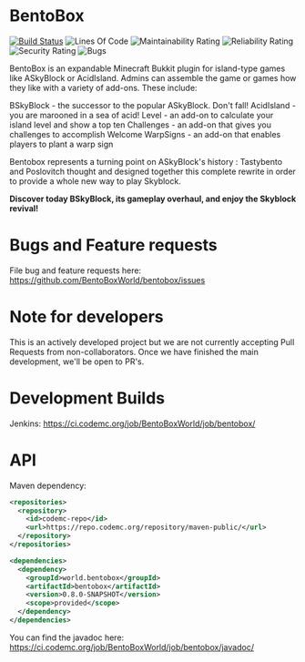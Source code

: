BentoBox
========

[![Build Status](https://ci.codemc.org/buildStatus/icon?job=BentoBoxWorld/bentobox)](https://ci.codemc.org/job/BentoBoxWorld/job/bentobox/)
![Lines Of Code](https://sonarcloud.io/api/project_badges/measure?project=world.bentobox%3Abentobox%3Adevelop&metric=ncloc)
![Maintainability Rating](https://sonarcloud.io/api/project_badges/measure?project=world.bentobox%3Abentobox%3Adevelop&metric=sqale_rating)
![Reliability Rating](https://sonarcloud.io/api/project_badges/measure?project=world.bentobox%3Abentobox%3Adevelop&metric=reliability_rating)
![Security Rating](https://sonarcloud.io/api/project_badges/measure?project=world.bentobox%3Abentobox%3Adevelop&metric=security_rating)
![Bugs](https://sonarcloud.io/api/project_badges/measure?project=world.bentobox%3Abentobox%3Adevelop&metric=bugs)


BentoBox is an expandable Minecraft Bukkit plugin for island-type games like ASkyBlock or AcidIsland.
Admins can assemble the game or games how they like with a variety of add-ons. These include:

BSkyBlock - the successor to the popular ASkyBlock. Don't fall!
AcidIsland - you are marooned in a sea of acid!
Level - an add-on to calculate your island level and show a top ten
Challenges - an add-on that gives you challenges to accomplish
Welcome WarpSigns - an add-on that enables players to plant a warp sign

Bentobox represents a turning point on ASkyBlock's history : Tastybento and Poslovitch thought and designed together this complete rewrite in order to provide a whole new way to play Skyblock.

**Discover today BSkyBlock, its gameplay overhaul, and enjoy the Skyblock revival!**

Bugs and Feature requests
=========================
File bug and feature requests here: https://github.com/BentoBoxWorld/bentobox/issues

Note for developers
===================
This is an actively developed project but we are not currently accepting Pull Requests from non-collaborators. Once we have finished the main development, we'll be open to PR's.

Development Builds
==================
Jenkins: https://ci.codemc.org/job/BentoBoxWorld/job/bentobox/

API
===
Maven dependency:
```xml
<repositories>
  <repository>
    <id>codemc-repo</id>
    <url>https://repo.codemc.org/repository/maven-public/</url>
  </repository>
</repositories>

<dependencies>
  <dependency>
    <groupId>world.bentobox</groupId>
    <artifactId>bentobox</artifactId>
    <version>0.8.0-SNAPSHOT</version>
    <scope>provided</scope>
  </dependency>
</dependencies>
```

You can find the javadoc here: https://ci.codemc.org/job/BentoBoxWorld/job/bentobox/javadoc/
